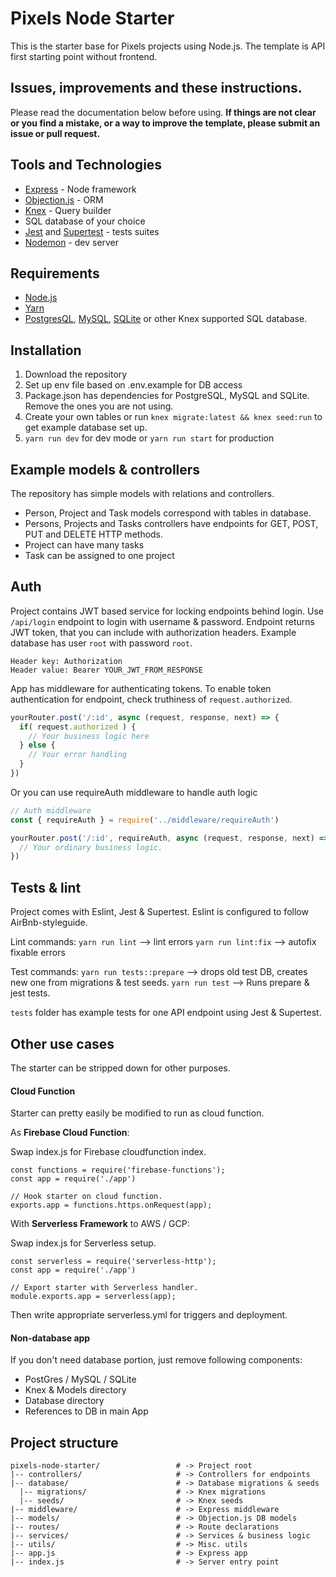 # Pixels Node Starter

This is the starter base for Pixels projects using Node.js. The template is API first starting point without frontend.

## Issues, improvements and these instructions.

Please read the documentation below before using. **If things are not clear or you find a mistake, or a way to improve the template, please submit an issue or pull request.**

## Tools and Technologies

* [Express](https://expressjs.com/) - Node framework
* [Objection.js](https://vincit.github.io/objection.js/) - ORM
* [Knex](http://knexjs.org/) - Query builder
* SQL database of your choice
* [Jest](https://jestjs.io/) and [Supertest](https://github.com/visionmedia/supertest) - tests suites
* [Nodemon](https://www.npmjs.com/package/nodemon) - dev server

## Requirements

* [Node.js](https://nodejs.org/)
* [Yarn](https://yarnpkg.com/lang/en/)
* [PostgresQL](https://www.postgresql.org/), [MySQL](https://www.mysql.com/), [SQLite](https://www.sqlite.org/index.html) or other Knex supported SQL database.

## Installation

1. Download the repository
2. Set up env file based on .env.example for DB access
3. Package.json has dependencies for PostgreSQL, MySQL and SQLite. Remove the ones you are not using.
3. Create your own tables or run `knex migrate:latest && knex seed:run` to get example database set up.
4. `yarn run dev` for dev mode or `yarn run start` for production


## Example models & controllers

The repository has simple models with relations and controllers.

* Person, Project and Task models correspond with tables in database. 
* Persons, Projects and Tasks controllers have endpoints for GET, POST, PUT and DELETE HTTP methods.
* Project can have many tasks
* Task can be assigned to one project

## Auth

Project contains JWT based service for locking endpoints behind login. Use `/api/login` endpoint to login with username & password. Endpoint returns JWT token, that you can include with authorization headers. Example database has user `root` with password `root`.

```
Header key: Authorization
Header value: Bearer YOUR_JWT_FROM_RESPONSE
```

App has middleware for authenticating tokens. To enable token authentication for endpoint, check truthiness of `request.authorized`.

```javascript
yourRouter.post('/:id', async (request, response, next) => {
  if( request.authorized ) {
  	// Your business logic here
  } else {
  	// Your error handling
  }
})
```

Or you can use requireAuth middleware to handle auth logic

```javascript
// Auth middleware
const { requireAuth } = require('../middleware/requireAuth')

yourRouter.post('/:id', requireAuth, async (request, response, next) => {
  // Your ordinary business logic.
})
```

## Tests & lint

Project comes with Eslint, Jest & Supertest. Eslint is configured to follow AirBnb-styleguide.

Lint commands:
`yarn run lint` --> lint errors
`yarn run lint:fix` --> autofix fixable errors

Test commands:
`yarn run tests::prepare` --> drops old test DB, creates new one from migrations & test seeds.
`yarn run test` --> Runs prepare & jest tests.

`tests` folder has example tests for one API endpoint using Jest & Supertest.


## Other use cases

The starter can be stripped down for other purposes.

#### Cloud Function

Starter can pretty easily be modified to run as cloud function.

As **Firebase Cloud Function**:

Swap index.js for Firebase cloudfunction index.

```
const functions = require('firebase-functions');
const app = require('./app')

// Hook starter on cloud function.
exports.app = functions.https.onRequest(app);
```

With **Serverless Framework** to AWS / GCP:

Swap index.js for Serverless setup.

```
const serverless = require('serverless-http');
const app = require('./app')

// Export starter with Serverless handler.
module.exports.app = serverless(app);
```

Then write appropriate serverless.yml for triggers and deployment.


#### Non-database app

If you don't need database portion, just remove following components:

- PostGres / MySQL / SQLite
- Knex & Models directory
- Database directory
- References to DB in main App

## Project structure

```
pixels-node-starter/                 # -> Project root
|-- controllers/                     # -> Controllers for endpoints
|-- database/                        # -> Database migrations & seeds
  |-- migrations/                    # -> Knex migrations
  |-- seeds/                         # -> Knex seeds
|-- middleware/                      # -> Express middleware
|-- models/                          # -> Objection.js DB models
|-- routes/                          # -> Route declarations
|-- services/                        # -> Services & business logic
|-- utils/                           # -> Misc. utils
|-- app.js                           # -> Express app
|-- index.js                         # -> Server entry point

```